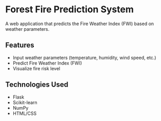 # Forest Fire Prediction System

A web application that predicts the Fire Weather Index (FWI) based on weather parameters.

## Features

- Input weather parameters (temperature, humidity, wind speed, etc.)
- Predict Fire Weather Index (FWI)
- Visualize fire risk level

## Technologies Used

- Flask
- Scikit-learn
- NumPy
- HTML/CSS

